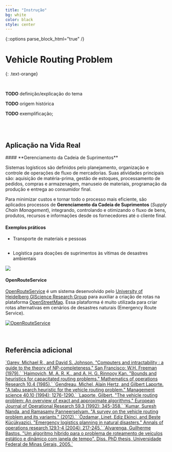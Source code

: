 ```yaml
---
title: "Instrução"
bg: white
color: black
style: center
---
```

{::options parse_block_html="true" /}

# Vehicle Routing Problem
{: .text-orange}

<span class="fa-stack subtlecircle" style="font-size:100px; background: white">
  <i class="fa fa-circle fa-stack-2x text-white"></i>
  <i class="fa fa-car fa-stack-1x text-orange"></i>
</span>

<br>

**TODO** definição/explicação do tema

**TODO** origem histórica

**TODO** exemplificação;

<br>
<br>

<h2 class="text-blue">
    <i class="fa fa-arrow-down bounce-down"></i> Aplicação na Vida Real <i class="fa fa-arrow-down bounce-down"></i>
</h2>

<div class="slide">
#### **Gerenciamento da Cadeia de Suprimentos**

Sistemas logísticos são definidos pelo planejamento, organização e controle de operações de fluxo de mercadorias. Suas atividades principais são: aquisição de matéria-prima, gestão de estoques, processamento de pedidos, compras e armazenagem, manuseio de materiais, programação da produção e entrega ao consumidor final.

Para minimizar custos e tornar todo o processo mais eficiente, são aplicados processos de **Gerenciamento da Cadeia de Suprimentos** (*Supply Chain Management*), integrando, controlando e otimizando o fluxo de bens, produtos, recursos e informações desde os fornecedores até o cliente final.

#### Exemplos práticos

* Transporte de materiais e pessoas

<img src="http://am730.com.br/wp-content/uploads/2012/12/ITINERARIO-DO-ONIBUS-PETROLINA.jpg" alt="" class="polaroid">

* Logística para doações de suprimentos às vítimas de desastres ambientais

<img class="polaroid" src="http://www.charitywater.org/_files/blog/wp-content/uploads/2015/04/blog_post.jpg">

#### **OpenRouteService**

<a href="http://wiki.openstreetmap.org/wiki/OpenRouteService" target="_blank" title="OpenRouteService">OpenRouteService</a> é um sistema desenvolvido pelo [University of Heidelberg GIScience Research Group](http://giscience.uni-hd.de/) para auxiliar a criação de rotas na plataforma <a href="http://www.openstreetmap.org/" target="_blank" title="OpenStreetMap">OpenStreetMap</a>. Essa plataforma é muito utilizada para criar rotas alternativas em cenários de desastres naturais (Emergency Route Service).

<a href="http://www.openrouteservice.org/" title="OpenRouteService" target="_blank" class="not-doted">
    <img class="polaroid" src="http://wiki.openstreetmap.org/w/images/e/e2/ORS_EmergencyRouteService.png" alt="OpenRouteService">
</a>
</div>

<br>
<br>

<h2 class="text-green">
    <i class="fa fa-arrow-down bounce-down"></i> Referência adicional <i class="fa fa-arrow-down bounce-down"></i>
</h2>

<div class="slide">
<a href="http://dl.acm.org/citation.cfm?id=578533" target="_blank" title="Computers and intractability : a guide to the theory of NP-completeness">
`Garey, Michael R., and David S. Johnson. "Computers and intractability : a guide to the theory of NP-completeness." San Francisco: W.H. Freeman (1979).`
</a>

<a href="http://doi.org/10.1287/moor.10.4.527" target="_blank" title="Bounds and heuristics for capacitated routing problems">
`Haimovich, M. A. R. K., and A. H. G. Rinnooy Kan. "Bounds and heuristics for capacitated routing problems." Mathematics of operations Research 10.4 (1985).`
</a>

<a href="http://doi.org/10.1287/mnsc.40.10.1276" target="_blank" title="A tabu search heuristic for the vehicle routing problem.">
`Gendreau, Michel, Alain Hertz, and Gilbert Laporte. "A tabu search heuristic for the vehicle routing problem." Management science 40.10 (1994): 1276-1290.`
</a>

<a href="http://doi.org/10.1016/0377-2217(92)90192-C" target="_blank" title="The vehicle routing problem: An overview of exact and approximate algorithms">
`Laporte, Gilbert. "The vehicle routing problem: An overview of exact and approximate algorithms." European Journal of Operational Research 59.3 (1992): 345-358.`
</a>

<a href="http://doi.org/10.4236/iim.2012.43010" target="_blank" title="A survey on the vehicle routing problem and its variants">
`Kumar, Suresh Nanda, and Ramasamy Panneerselvam. "A survey on the vehicle routing problem and its variants." (2012).`
</a>

<a href="http://doi.org/10.1023/B:ANOR.0000030690.27939.39" target="_blank" title="Emergency logistics planning in natural disasters.">
`Özdamar, Linet, Ediz Ekinci, and Beste Küçükyazici. "Emergency logistics planning in natural disasters." Annals of operations research 129.1-4 (2004): 217-245.`
</a>

<a href="http://www.dominiopublico.gov.br/pesquisa/DetalheObraForm.do?select_action=&amp;co_obra=185162" target="_blank" title="Um algoritmo híbrido para o problema de roteamento de veículos estático e dinâmico com janela de tempo">
`Alvarenga, Guilherme Bastos. "Um algoritmo híbrido para o problema de roteamento de veículos estático e dinâmico com janela de tempo". Diss. PhD thesis, Universidade Federal de Minas Gerais, 2005.`
</a>
</div>
